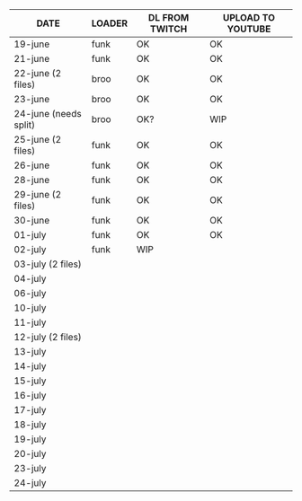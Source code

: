 | DATE | LOADER | DL FROM TWITCH | UPLOAD TO YOUTUBE |
| --- | --- | --- | --- |
| 19-june | funk | OK | OK |
| 21-june | funk | OK | OK |
| 22-june (2 files) | broo | OK | OK |
| 23-june | broo | OK | OK |
| 24-june (needs split) | broo | OK? | WIP |
| 25-june (2 files) | funk | OK | OK |
| 26-june | funk | OK | OK |
| 28-june | funk | OK | OK |
| 29-june (2 files) | funk | OK | OK |
| 30-june | funk | OK | OK |
| 01-july | funk | OK | OK |
| 02-july | funk | WIP | |
| 03-july (2 files) | | | |
| 04-july | | | |
| 06-july | | | |
| 10-july | | | |
| 11-july | | | |
| 12-july (2 files) | | | |
| 13-july | | | |
| 14-july | | | |
| 15-july | | | |
| 16-july | | | |
| 17-july | | | |
| 18-july | | | |
| 19-july | | | |
| 20-july | | | |
| 23-july | | | |
| 24-july | | | |
